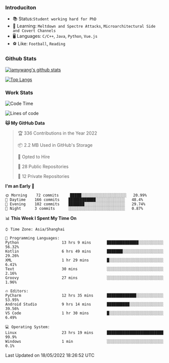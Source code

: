 ### Introduciton

- 📚 Status:`Student working hard for PhD`
- 🔎 Learning: `Meltdown and Spectre Attacks`, `Microarchitectural Side and Covert Channels`
- 🖥️ Languages: `C/C++`, `Java`, `Python`, `Vue.js`
- ⚽ Like: `Football`, `Reading`

### Github Stats

[![iamywang's github stats](https://github-readme-stats.vercel.app/api?username=iamywang&count_private=true&show_icons=true)]()

[![Top Langs](https://github-readme-stats.vercel.app/api/top-langs/?username=iamywang&layout=compact)]()

### Work Stats

<!--START_SECTION:waka-->
![Code Time](http://img.shields.io/badge/Code%20Time-326%20hrs%2035%20mins-blue)

![Lines of code](https://img.shields.io/badge/From%20Hello%20World%20I%27ve%20Written--40%20Thousand%20lines%20of%20code-blue)

**🐱 My GitHub Data** 

> 🏆 336 Contributions in the Year 2022
 > 
> 📦 2.2 MB Used in GitHub's Storage 
 > 
> 💼 Opted to Hire
 > 
> 📜 28 Public Repositories 
 > 
> 🔑 12 Private Repositories  
 > 
**I'm an Early 🐤** 

```text
🌞 Morning    72 commits     █████░░░░░░░░░░░░░░░░░░░░   20.99% 
🌆 Daytime    166 commits    ████████████░░░░░░░░░░░░░   48.4% 
🌃 Evening    102 commits    ███████░░░░░░░░░░░░░░░░░░   29.74% 
🌙 Night      3 commits      ░░░░░░░░░░░░░░░░░░░░░░░░░   0.87%

```


📊 **This Week I Spent My Time On** 

```text
⌚︎ Time Zone: Asia/Shanghai

💬 Programming Languages: 
Python                   13 hrs 9 mins       ██████████████░░░░░░░░░░░   56.32% 
Kotlin                   6 hrs 49 mins       ███████░░░░░░░░░░░░░░░░░░   29.26% 
XML                      1 hr 29 mins        █░░░░░░░░░░░░░░░░░░░░░░░░   6.41% 
Text                     30 mins             ░░░░░░░░░░░░░░░░░░░░░░░░░   2.16% 
Groovy                   27 mins             ░░░░░░░░░░░░░░░░░░░░░░░░░   1.96%

🔥 Editors: 
PyCharm                  12 hrs 35 mins      █████████████░░░░░░░░░░░░   53.95% 
Android Studio           9 hrs 14 mins       ██████████░░░░░░░░░░░░░░░   39.56% 
VS Code                  1 hr 30 mins        █░░░░░░░░░░░░░░░░░░░░░░░░   6.49%

💻 Operating System: 
Linux                    23 hrs 19 mins      █████████████████████████   99.9% 
Windows                  1 min               ░░░░░░░░░░░░░░░░░░░░░░░░░   0.1%

```


 Last Updated on 18/05/2022 18:26:52 UTC
<!--END_SECTION:waka-->
